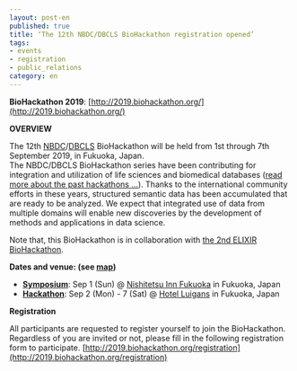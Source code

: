 ```yaml
---
layout: post-en
published: true
title: ‘The 12th NBDC/DBCLS BioHackathon registration opened’
tags:
- events
- registration
- public_relations
category: en
---
```

**BioHackathon 2019**: [http://2019.biohackathon.org/](http://2019.biohackathon.org/)

**OVERVIEW**

The 12th [NBDC](https://biosciencedbc.jp/en/)/[DBCLS](https://dbcls.rois.ac.jp/index-en.html) BioHackathon will be held from 1st through 7th September 2019, in Fukuoka, Japan.
<br />
The NBDC/DBCLS BioHackathon series have been contributing for integration and utilization of life sciences and biomedical databases ([read more about the past hackathons ...](http://www.biohackathon.org/)). Thanks to the international community efforts in these years, structured semantic data has been accumulated that are ready to be analyzed. We expect that integrated use of data from multiple domains will enable new discoveries by the development of methods and applications in data science.

Note that, this BioHackathon is in collaboration with [the 2nd ELIXIR BioHackathon](https://www.biohackathon-europe.org/).

**Dates and venue: (see [map](http://2019.biohackathon.org/venue))**

* **[Symposium](http://2019.biohackathon.org/symposium)**: Sep 1 (Sun) @ [Nishitetsu Inn Fukuoka](https://inn-fukuoka.nishitetsu-hotels.com/en-gb) in Fukuoka, Japan
* **[Hackathon](http://2019.biohackathon.org/hackathon)**: Sep 2 (Mon) - 7 (Sat) @ [Hotel Luigans](https://www.luigans.com/) in Fukuoka, Japan

**Registration**

All participants are requested to register yourself to join the BioHackathon. Regardless of you are invited or not, please fill in the following registration form to participate.
[http://2019.biohackathon.org/registration](http://2019.biohackathon.org/registration)
